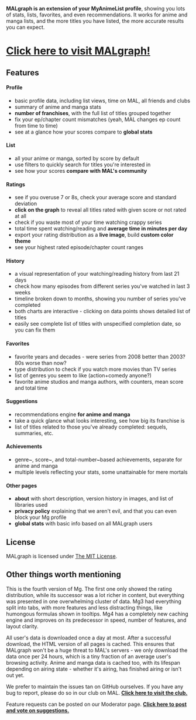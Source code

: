 **MALgraph is an extension of your MyAnimeList profile**, showing you lots of stats, lists, favorites, and even recommendations. It works for anime and manga lists, and the more titles you have listed, the more accurate results you can expect.


# [Click here to visit MALgraph!](http://mal.oko.im/)


## Features

#### Profile
* basic profile data, including list views, time on MAL, all friends and clubs
* summary of anime and manga stats
* **number of franchises**, with the full list of titles grouped together
* fix your ep/chapter count mismatches (yeah, MAL changes ep count from time to time)
* see at a glance how your scores compare to **global stats**

#### List
* all your anime or manga, sorted by score by default
* use filters to quickly search for titles you're interested in
* see how your scores **compare with MAL's community**

#### Ratings
* see if you overuse 7 or 8s, check your average score and standard deviation
* **click on the graph** to reveal all titles rated with given score or not rated at all
* check if you waste most of your time watching crappy series
* total time spent watching/reading and **average time in minutes per day**
* export your rating distribution as a **live image**, build **custom color theme**
* see your highest rated episode/chapter count ranges

#### History
* a visual representation of your watching/reading history from last 21 days
* check how many episodes from different series you've watched in last 3 weeks
* timeline broken down to months, showing you number of series you've completed
* both charts are interactive - clicking on data points shows detailed list of titles
* easily see complete list of titles with unspecified completion date, so you can fix them


#### Favorites
* favorite years and decades - were series from 2008 better than 2003? 80s worse than now?
* type distribution to check if you watch more movies than TV series
* list of genres you seem to like (action+comedy anyone?)
* favorite anime studios and manga authors, with counters, mean score and total time


#### Suggestions
* recommendations engine **for anime and manga**
* take a quick glance what looks interesting, see how big its franchise is
* list of titles related to those you've already completed: sequels, summaries, etc.


#### Achievements
* genre~, score~, and total-number~based achievements, separate for anime and manga
* multiple levels reflecting your stats, some unattainable for mere mortals


#### Other pages
* **about** with short description, version history in images, and list of libraries used
* **privacy policy** explaining that we aren't evil, and that you can even block your Mg profile
* **global stats** with basic info based on all MALgraph users


## License
MALgraph is licensed under [The MIT License](http://opensource.org/licenses/MIT).

## Other things worth mentioning
This is the fourth version of Mg. The first one only showed the rating distribution, while its successor was a lot richer in content, but everything was presented in one overwhelming cluster of data. Mg3 had everything split into tabs, with more features and less distracting things, like humongous formulas shown in tooltips. Mg4 has a completely new caching engine and improves on its predecessor in speed, number of features, and layout clarity.

All user's data is downloaded once a day at most. After a successful download, the HTML version of all pages is cached. This ensures that MALgraph won't be a huge threat to MAL's servers - we only download the data once per 24 hours, which is a tiny fraction of an average user's browsing activity. Anime and manga data is cached too, with its lifespan depending on airing state - whether it's airing, has finished airing or isn't out yet.

We prefer to maintain the issues tan on GitHub ourselves. If you have any bug to report, please do so in our club on MAL. **[Click here to visit the club.](http://myanimelist.net/clubs.php?cid=30017)**

Feature requests can be posted on our Moderator page. **[Click here to post and vote on suggestions.](http://www.google.com/moderator/#15/e=20db62&t=20db62.40)**
